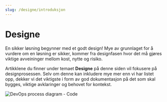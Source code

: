 ```yaml
--- 
slug: /designe/introduksjon
---
```

# Designe

<div className="row category-into">
    <div className="column">
        <p>
            En sikker løsning begynner med et godt design! Mye av grunnlaget for å vurdere om en løsning er sikker, kommer fra designfasen hvor det må gjøres viktige avveininger mellom kost, nytte og risiko. 
        </p>
        <p>
            Artikklene du finner under temaet <b>Designe</b> på denne siden vil fokusere på designprosessen. Selv om denne kan inkludere mye mer enn vi har listet opp, dekker vi det viktigste i form av god dokumentasjon på det som skal bygges, viktige avklaringer og behovet for kontekst.  
        </p>
    </div>
    <div className="column">
        <img alt="DevOps process diagram - Code" src="/img/devops_code.svg"/>
    </div>
</div>
